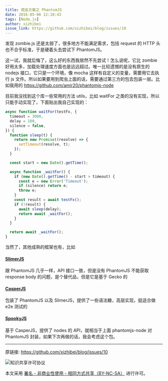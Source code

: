 ```yaml
---
title: 爬虫方案之 PhantomJS
date: 2016-05-06 12:18:43
tags: [Node.js]
author: xizhibei
issue_link: https://github.com/xizhibei/blog/issues/10
---
```

发现 zombie.js 还是太弱了，很多地方不能满足需求，包括 request 的 HTTP 头也不合乎标准，于是硬着头去尝试下 PhantomJS。

这一试，我就后悔了，这么好的东西我居然不先尝试！怎么说呢，它比 zombie 好用太多，加载处理速度方面也是远远超过。唯一比较遗憾的是没有原生的 nodejs 接口，它只是一个环境，像 mocha 这样有自定义的变量，需要用它去执行 js 文件。所以如果要用到爬虫上面的话，需要通过第三方的包去包装一层。比如我用的 https://github.com/amir20/phantomjs-node

目前我没找到这个库一些常用的方法 utils，比如 waitFor 之类的没有实现，所以只能手动实现了，下面贴出我自己实现的：

``` js
async function waitFor(testFx, {
  timeout = 3000,
  delay = 100,
  silence = false,
}) {
  function sleep(t) {
    return new Promise((resolve) => {
      setTimeout(resolve, t);
    });
  }

  const start = new Date().getTime();

  async function _waitFor() {
    if (new Date().getTime() - start > timeout) {
      const e = new Error('Timeout');
      if (silence) return e;
      throw e;
    }
    const result = await testFx();
    if (!result) {
      await sleep(delay);
      return await _waitFor();
    }
  }

  return await _waitFor();
}
```

当然了，其他成熟的框架也有，比如
#### [SlimerJS](http://slimerjs.org/)

跟 PhantomJS 几乎一样，API 接口一致，但是没有 PhantomJS 不能获取 response body 的问题，是个替代品，但是它是基于 Gecko 的
#### [CasperJS](https://github.com/casperjs/casperjs)

包装了 PhantomJS 以及 SlimerJS，提供了一些语法糖，高层实现，挺适合做 e2e 测试的
#### [SpookyJS](https://github.com/SpookyJS/SpookyJS)

基于 CasperJS，提供了 nodes 的 API，就相当于上面 phantomjs-node 对 PhantomJS 封装，如果下次再做的话，我会考虑这个包。


***
原链接: https://github.com/xizhibei/blog/issues/10

![知识共享许可协议](https://i.creativecommons.org/l/by-nc-sa/4.0/88x31.png "署名 - 非商业性使用 - 相同方式共享（BY-NC-SA）")

本文采用 [署名 - 非商业性使用 - 相同方式共享（BY-NC-SA）](https://creativecommons.org/licenses/by-nc-sa/4.0/deed.zh) 进行许可。

